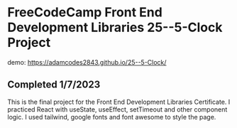 # FreeCodeCamp Front End Development Libraries 25--5-Clock Project

demo: https://adamcodes2843.github.io/25--5-Clock/

## Completed 1/7/2023

This is the final project for the Front End Development Libraries Certificate. I practiced React with useState, useEffect, setTimeout and other component logic. I used tailwind, google fonts and font awesome to style the page. 